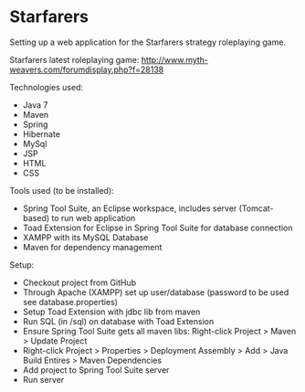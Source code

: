 Starfarers
==========

Setting up a web application for the Starfarers strategy roleplaying game.

Starfarers latest roleplaying game: http://www.myth-weavers.com/forumdisplay.php?f=28138

Technologies used:
- Java 7
- Maven
- Spring
- Hibernate
- MySql
- JSP
- HTML
- CSS

Tools used (to be installed):
 - Spring Tool Suite, an Eclipse workspace, includes server (Tomcat-based) to run web application
 - Toad Extension for Eclipse in Spring Tool Suite for database connection
 - XAMPP with its MySQL Database
 - Maven for dependency management
 
 Setup:
 - Checkout project from GitHub
 - Through Apache (XAMPP) set up user/database (password to be used see database.properties)
 - Setup Toad Extension with jdbc lib from maven
 - Run SQL (in /sql) on database with Toad Extension
 - Ensure Spring Tool Suite gets all maven libs: Right-click Project > Maven > Update Project
 - Right-click Project > Properties > Deployment Assembly > Add > Java Build Entires > Maven Dependencies
 - Add project to Spring Tool Suite server
 - Run server
